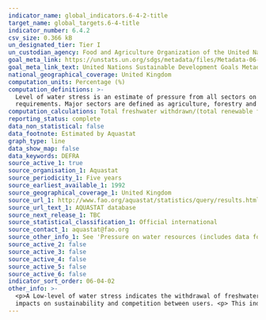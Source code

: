 ```yaml
---
indicator_name: global_indicators.6-4-2-title
target_name: global_targets.6-4-title
indicator_number: 6.4.2
csv_size: 0.366 kB
un_designated_tier: Tier I
un_custodian_agency: Food and Agriculture Organization of the United Nations (FAO)
goal_meta_link: https://unstats.un.org/sdgs/metadata/files/Metadata-06-04-02.pdf
goal_meta_link_text: United Nations Sustainable Development Goals Metadata (PDF 615 KB)
national_geographical_coverage: United Kingdom
computation_units: Percentage (%)
computation_definitions: >-
  Level of water stress is an estimate of pressure from all sectors on the country’s renewable freshwater resources. Established as the ratio between total freshwater withdrawn by all major sectors and total renewable freshwater resources, after taking into account environmental flow
  requirements. Major sectors are defined as agriculture, forestry and fishing, manufacturing, electricity industry, and services.
computation_calculations: Total freshwater withdrawn/(total renewable freshwater resources - environmental flow requirements)*100
reporting_status: complete
data_non_statistical: false
data_footnote: Estimated by Aquastat
graph_type: line
data_show_map: false
data_keywords: DEFRA
source_active_1: true
source_organisation_1: Aquastat
source_periodicity_1: Five years
source_earliest_available_1: 1992
source_geographical_coverage_1: United Kingdom
source_url_1: http://www.fao.org/aquastat/statistics/query/results.html
source_url_text_1: AQUASTAT database
source_next_release_1: TBC
source_statistical_classification_1: Official international
source_contact_1: aquastat@fao.org
source_other_info_1: See 'Pressure on water resources (includes data for SDG 6.4)' and 'United Kingdom' for data table
source_active_2: false
source_active_3: false
source_active_4: false
source_active_5: false
source_active_6: false
indicator_sort_order: 06-04-02
other_info: >-
  <p>A Low-level of water stress indicates the withdrawal of freshwater by sector is marginal compered to available resources.<p>High-level water stress indicates the combined withdrawal by sectors reflects a substantial share of total freshwater  resources. Creating potential domino
  impacts on sustainability and competition between users. <p> This indicator is also known as water withdrawal intensity.<p> Data follows the UN specification for this indicator. This indicator has been identified in collaboration with topic experts.
---
```

